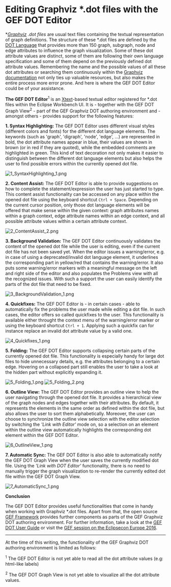 # Editing Graphviz *.dot files with the GEF DOT Editor

**[Graphviz](http://www.graphviz.org/) *.dot files** are usual text files containing the textual representation of graph definitions. The structure of these *.dot files are defined by the [DOT Language](http://www.graphviz.org/content/dot-language) that provides more than 150 graph, subgraph, node and edge attributes to influence the graph visualization. Some of these dot attribute values are distinct, some of them are following their own language specification and some of them depend on the previously defined dot attribute values. Remembering the name and the possible values of all these dot attributes or searching them continuously within the [Graphviz documentation](http://www.graphviz.org/content/attrs) not only ties up valuable resources, but also makes the entire process more error prone. And here is where the GEF DOT Editor could be of your assistance.

**The GEF DOT Editor**<sup>1</sup> is an [Xtext](https://www.eclipse.org/Xtext/)-based textual editor registered for *.dot files within the Eclipse Workbench UI. It is - together with the GEF DOT Graph View<sup>2</sup> - part of the GEF Graphviz DOT authoring environment and - amongst others - provides support for the following features:

**1. Syntax Highlighting:** The GEF DOT Editor uses different visual styles (different colors and fonts) for the different dot language elements. The keywords (such as 'graph', 'digraph', 'node', 'edge', ...) are represented in bold, the dot attribute names appear in blue, their values are shown in brown (or in red if they are quoted), while the embedded comments are highlighted in green. This kind of text decoration not only makes it easier to distinguish between the different dot language elements but also helps the user to find possible errors within the currently opened dot file.

![1_SyntaxHighlighting_1.png](images/1_SyntaxHighlighting_1.png)

**2. Content Assist:** The GEF DOT Editor is able to provide suggestions on how to complete the statement/expression the user has just started to type. This content assist functionality can be accessed on any place within the opened dot file using the keyboard shortcut `Ctrl + Space`. Depending on the current cursor position, only those dot language elements will be offered that make sense within the given context: graph attributes names within a graph context, edge attribute names within an edge context, and all possible attribute values within a certain attribute context.

![2_ContentAssist_2.png](images/2_ContentAssist_2.png)

**3. Background Validation:** The GEF DOT Editor continuously validates the content of the opened dot file while the user is editing, even if the current dot file has not been saved yet. When the editor issues a warning/error, e.g. in case of using a deprecated/invalid dot language element, it underlines the corresponding part in yellow/red that contains the warning/error. It also puts some warning/error markers with a meaningful message on the left and right side of the editor and also populates the Problems view with all the recognized issues. With such a support the user can easily identify the parts of the dot file that need to be fixed.

![3_BackgroundValidation_1.png](images/3_BackgroundValidation_1.png)

**4. Quickfixes:** The GEF DOT Editor is - in certain cases - able to automatically fix the problems the user made while editing a dot file. In such cases, the editor offers so called quickfixes to the user. This functionality is available either throught the context menu of the warning/error marker or using the keyboard shortcut `Ctrl + 1`. Applying such a quickfix can for instance replace an invalid dot attribute value by a valid one.

![4_Quickfixes_1.png](images/4_Quickfixes_1.png)

**5. Folding:** The GEF DOT Editor supports collapsing certain parts of the currently opened dot file. This functionality is especially handy for large dot files to hide unnecessary details, e.g. the attributes belonging to a certain edge. Hovering on a collapsed part still enables the user to take a look at the hidden part without explicitly expanding it.

![5_Folding_1.png](images/5_Folding_1.png)
![5_Folding_2.png](images/5_Folding_2.png)

**6. Outline View:** The GEF DOT Editor provides an outline view to help the user navigating through the opened dot file. It provides a hierarchical view of the graph nodes and edges together with their attributes. By default, it represents the elements in the same order as defined within the dot file, but also allows the user to sort them alphabetically. Moreover, the user can choose to synchronize the outline view selection with the editor selection by switching the *'Link with Editor'* mode on, so a selection on an element within the outline view  automatically highlights the corresponding dot element within the GEF DOT Editor.

![6_OutlineView_1.png](images/6_OutlineView_1.png)

**7. Automatic Sync:** The GEF DOT Editor is also able to automatically notify the GEF DOT Graph View when the user saves the currently modified dot file. Using the *'Link with DOT Editor'* functionality, there is no need to manually trigger the graph visualization to re-render the currently edited dot file within the GEF DOT Graph View.

![7_AutomaticSync_1.png](images/7_AutomaticSync_1.png)

**Conclusion**

The GEF DOT Editor provides useful functionalities that come in handy when working with Graphviz *.dot files. Apart from that, the open source [GEF Framework](https://github.com/eclipse/gef/wiki) provides further components as parts of the GEF Graphviz DOT authoring environment. For further information, take a look at the [GEF DOT User Guide](https://github.com/eclipse/gef/wiki/DOT-User-Guide) or visit the [GEF session on the Eclipsecon Europe 2016](https://www.eclipsecon.org/europe2016/session/gef4-dot-oh-dot-oh).

<hr>
At the time of this writing, the functionality of the GEF Graphviz DOT authoring environment is limited as follows:

<sup>1</sup> The GEF DOT Editor is not yet able to read all the dot attribute values (e.g: html-like labels)

<sup>2</sup> The GEF DOT Graph View is not yet able to visualize all the dot attribute values.
